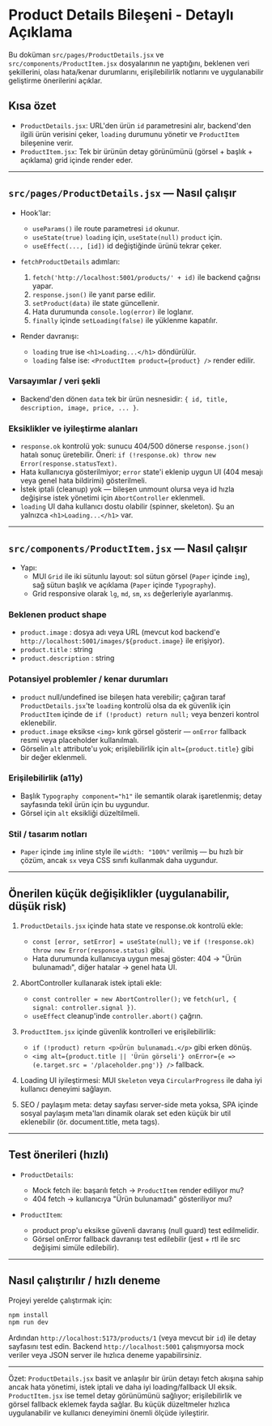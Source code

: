 # Product Details Bileşeni - Detaylı Açıklama

Bu doküman `src/pages/ProductDetails.jsx` ve `src/components/ProductItem.jsx` dosyalarının ne yaptığını, beklenen veri şekillerini, olası hata/kenar durumlarını, erişilebilirlik notlarını ve uygulanabilir geliştirme önerilerini açıklar.

## Kısa özet

- `ProductDetails.jsx`: URL'den ürün `id` parametresini alır, backend'den ilgili ürün verisini çeker, `loading` durumunu yönetir ve `ProductItem` bileşenine verir.
- `ProductItem.jsx`: Tek bir ürünün detay görünümünü (görsel + başlık + açıklama) grid içinde render eder.

---

## `src/pages/ProductDetails.jsx` — Nasıl çalışır

- Hook'lar:

  - `useParams()` ile route parametresi `id` okunur.
  - `useState(true)` `loading` için, `useState(null)` `product` için.
  - `useEffect(..., [id])` id değiştiğinde ürünü tekrar çeker.

- `fetchProductDetails` adımları:

  1.  `fetch('http://localhost:5001/products/' + id)` ile backend çağrısı yapar.
  2.  `response.json()` ile yanıt parse edilir.
  3.  `setProduct(data)` ile state güncellenir.
  4.  Hata durumunda `console.log(error)` ile loglanır.
  5.  `finally` içinde `setLoading(false)` ile yüklenme kapatılır.

- Render davranışı:
  - `loading` true ise `<h1>Loading...</h1>` döndürülür.
  - `loading` false ise: `<ProductItem product={product} />` render edilir.

### Varsayımlar / veri şekli

- Backend'den dönen `data` tek bir ürün nesnesidir: `{ id, title, description, image, price, ... }`.

### Eksiklikler ve iyileştirme alanları

- `response.ok` kontrolü yok: sunucu 404/500 dönerse `response.json()` hatalı sonuç üretebilir. Öneri: `if (!response.ok) throw new Error(response.statusText)`.
- Hata kullanıcıya gösterilmiyor; `error` state'i eklenip uygun UI (404 mesajı veya genel hata bildirimi) gösterilmeli.
- İstek iptali (cleanup) yok — bileşen unmount olursa veya id hızla değişirse istek yönetimi için `AbortController` eklenmeli.
- `loading` UI daha kullanıcı dostu olabilir (spinner, skeleton). Şu an yalnızca `<h1>Loading...</h1>` var.

---

## `src/components/ProductItem.jsx` — Nasıl çalışır

- Yapı:
  - MUI `Grid` ile iki sütunlu layout: sol sütun görsel (`Paper` içinde `img`), sağ sütun başlık ve açıklama (`Paper` içinde `Typography`).
  - Grid responsive olarak `lg`, `md`, `sm`, `xs` değerleriyle ayarlanmış.

### Beklenen product shape

- `product.image` : dosya adı veya URL (mevcut kod backend'e `http://localhost:5001/images/${product.image}` ile erişiyor).
- `product.title` : string
- `product.description` : string

### Potansiyel problemler / kenar durumları

- `product` null/undefined ise bileşen hata verebilir; çağıran taraf `ProductDetails.jsx`'te `loading` kontrolü olsa da ek güvenlik için `ProductItem` içinde de `if (!product) return null;` veya benzeri kontrol eklenebilir.
- `product.image` eksikse `<img>` kırık görsel gösterir — `onError` fallback resmi veya placeholder kullanılmalı.
- Görselin `alt` attribute'u yok; erişilebilirlik için `alt={product.title}` gibi bir değer eklenmeli.

### Erişilebilirlik (a11y)

- Başlık `Typography component="h1"` ile semantik olarak işaretlenmiş; detay sayfasında tekil ürün için bu uygundur.
- Görsel için `alt` eksikliği düzeltilmeli.

### Stil / tasarım notları

- `Paper` içinde `img` inline style ile `width: "100%"` verilmiş — bu hızlı bir çözüm, ancak `sx` veya CSS sınıfı kullanmak daha uygundur.

---

## Önerilen küçük değişiklikler (uygulanabilir, düşük risk)

1. `ProductDetails.jsx` içinde hata state ve response.ok kontrolü ekle:

   - `const [error, setError] = useState(null);` ve `if (!response.ok) throw new Error(response.status)` gibi.
   - Hata durumunda kullanıcıya uygun mesaj göster: 404 -> "Ürün bulunamadı", diğer hatalar -> genel hata UI.

2. AbortController kullanarak istek iptali ekle:

   - `const controller = new AbortController();` ve `fetch(url, { signal: controller.signal })`.
   - `useEffect` cleanup'inde `controller.abort()` çağrın.

3. `ProductItem.jsx` içinde güvenlik kontrolleri ve erişilebilirlik:

   - `if (!product) return <p>Ürün bulunamadı.</p>` gibi erken dönüş.
   - `<img alt={product.title || 'Ürün görseli'} onError={e => (e.target.src = '/placeholder.png')} />` fallback.

4. Loading UI iyileştirmesi: MUI `Skeleton` veya `CircularProgress` ile daha iyi kullanıcı deneyimi sağlayın.

5. SEO / paylaşım meta: detay sayfası server-side meta yoksa, SPA içinde sosyal paylaşım meta'ları dinamik olarak set eden küçük bir util eklenebilir (ör. document.title, meta tags).

---

## Test önerileri (hızlı)

- `ProductDetails`:

  - Mock fetch ile: başarılı fetch -> `ProductItem` render ediliyor mu?
  - 404 fetch -> kullanıcıya "Ürün bulunamadı" gösteriliyor mu?

- `ProductItem`:
  - product prop'u eksikse güvenli davranış (null guard) test edilmelidir.
  - Görsel onError fallback davranışı test edilebilir (jest + rtl ile src değişimi simüle edilebilir).

---

## Nasıl çalıştırılır / hızlı deneme

Projeyi yerelde çalıştırmak için:

```bash
npm install
npm run dev
```

Ardından `http://localhost:5173/products/1` (veya mevcut bir `id`) ile detay sayfasını test edin. Backend `http://localhost:5001` çalışmıyorsa mock veriler veya JSON server ile hızlıca deneme yapabilirsiniz.

---

Özet: `ProductDetails.jsx` basit ve anlaşılır bir ürün detayı fetch akışına sahip ancak hata yönetimi, istek iptali ve daha iyi loading/fallback UI eksik. `ProductItem.jsx` ise temel detay görünümünü sağlıyor; erişilebilirlik ve görsel fallback eklemek fayda sağlar. Bu küçük düzeltmeler hızlıca uygulanabilir ve kullanıcı deneyimini önemli ölçüde iyileştirir.
